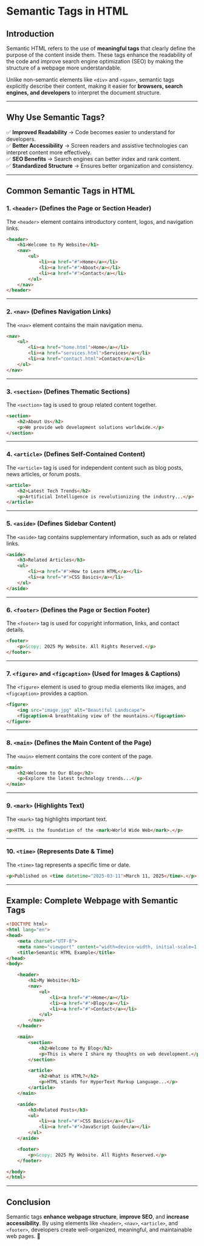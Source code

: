 # **Semantic Tags in HTML**

## **Introduction**
Semantic HTML refers to the use of **meaningful tags** that clearly define the purpose of the content inside them. These tags enhance the readability of the code and improve search engine optimization (SEO) by making the structure of a webpage more understandable.  

Unlike non-semantic elements like `<div>` and `<span>`, semantic tags explicitly describe their content, making it easier for **browsers, search engines, and developers** to interpret the document structure.

---

## **Why Use Semantic Tags?**
✅ **Improved Readability** → Code becomes easier to understand for developers.  
✅ **Better Accessibility** → Screen readers and assistive technologies can interpret content more effectively.  
✅ **SEO Benefits** → Search engines can better index and rank content.  
✅ **Standardized Structure** → Ensures better organization and consistency.  

---

## **Common Semantic Tags in HTML**
### **1. `<header>` (Defines the Page or Section Header)**
The `<header>` element contains introductory content, logos, and navigation links.
```html
<header>
    <h1>Welcome to My Website</h1>
    <nav>
        <ul>
            <li><a href="#">Home</a></li>
            <li><a href="#">About</a></li>
            <li><a href="#">Contact</a></li>
        </ul>
    </nav>
</header>
```

---

### **2. `<nav>` (Defines Navigation Links)**
The `<nav>` element contains the main navigation menu.
```html
<nav>
    <ul>
        <li><a href="home.html">Home</a></li>
        <li><a href="services.html">Services</a></li>
        <li><a href="contact.html">Contact</a></li>
    </ul>
</nav>
```

---

### **3. `<section>` (Defines Thematic Sections)**
The `<section>` tag is used to group related content together.
```html
<section>
    <h2>About Us</h2>
    <p>We provide web development solutions worldwide.</p>
</section>
```

---

### **4. `<article>` (Defines Self-Contained Content)**
The `<article>` tag is used for independent content such as blog posts, news articles, or forum posts.
```html
<article>
    <h2>Latest Tech Trends</h2>
    <p>Artificial Intelligence is revolutionizing the industry...</p>
</article>
```

---

### **5. `<aside>` (Defines Sidebar Content)**
The `<aside>` tag contains supplementary information, such as ads or related links.
```html
<aside>
    <h3>Related Articles</h3>
    <ul>
        <li><a href="#">How to Learn HTML</a></li>
        <li><a href="#">CSS Basics</a></li>
    </ul>
</aside>
```

---

### **6. `<footer>` (Defines the Page or Section Footer)**
The `<footer>` tag is used for copyright information, links, and contact details.
```html
<footer>
    <p>&copy; 2025 My Website. All Rights Reserved.</p>
</footer>
```

---

### **7. `<figure>` and `<figcaption>` (Used for Images & Captions)**
The `<figure>` element is used to group media elements like images, and `<figcaption>` provides a caption.
```html
<figure>
    <img src="image.jpg" alt="Beautiful Landscape">
    <figcaption>A breathtaking view of the mountains.</figcaption>
</figure>
```

---

### **8. `<main>` (Defines the Main Content of the Page)**
The `<main>` element contains the core content of the page.
```html
<main>
    <h2>Welcome to Our Blog</h2>
    <p>Explore the latest technology trends...</p>
</main>
```

---

### **9. `<mark>` (Highlights Text)**
The `<mark>` tag highlights important text.
```html
<p>HTML is the foundation of the <mark>World Wide Web</mark>.</p>
```

---

### **10. `<time>` (Represents Date & Time)**
The `<time>` tag represents a specific time or date.
```html
<p>Published on <time datetime="2025-03-11">March 11, 2025</time>.</p>
```

---

## **Example: Complete Webpage with Semantic Tags**
```html
<!DOCTYPE html>
<html lang="en">
<head>
    <meta charset="UTF-8">
    <meta name="viewport" content="width=device-width, initial-scale=1.0">
    <title>Semantic HTML Example</title>
</head>
<body>

    <header>
        <h1>My Website</h1>
        <nav>
            <ul>
                <li><a href="#">Home</a></li>
                <li><a href="#">Blog</a></li>
                <li><a href="#">Contact</a></li>
            </ul>
        </nav>
    </header>

    <main>
        <section>
            <h2>Welcome to My Blog</h2>
            <p>This is where I share my thoughts on web development.</p>
        </section>

        <article>
            <h2>What is HTML?</h2>
            <p>HTML stands for HyperText Markup Language...</p>
        </article>
    </main>

    <aside>
        <h3>Related Posts</h3>
        <ul>
            <li><a href="#">CSS Basics</a></li>
            <li><a href="#">JavaScript Guide</a></li>
        </ul>
    </aside>

    <footer>
        <p>&copy; 2025 My Website. All Rights Reserved.</p>
    </footer>

</body>
</html>
```

---

## **Conclusion**
Semantic tags **enhance webpage structure**, **improve SEO**, and **increase accessibility**. By using elements like `<header>`, `<nav>`, `<article>`, and `<footer>`, developers create well-organized, meaningful, and maintainable web pages. 🚀